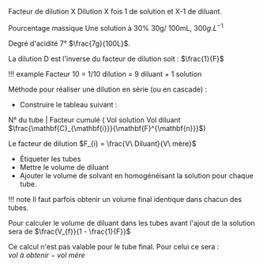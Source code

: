 Facteur de dilution X               Dilution X fois 1 de solution et X-1 de diluant.

Pourcentage massique Une solution à 30% 30g/ 100mL, $300g.L^{-1}$

Degré d'acidité 7° $\frac{7g}{100L}$.

La dilution D est l'inverse du facteur de dilution soit : $\frac{1}{F}$

!!! example 
    Facteur 10 = 1/10 dilution = 9 diluant + 1 solution

Méthode pour réaliser une dilution en série (ou en cascade) :

* Construire le tableau suivant :

N° du tube  | Facteur cumulé (                                             Vol solution      Vol diluant
                $\frac{\mathbf{C}_{\mathbf{i}}}{\mathbf{F}^{\mathbf{n}}}$)                     

Le facteur de dilution $F_{i} = \frac{V\ Diluant}{V\ mère}$

* Étiqueter les tubes
* Mettre le volume de diluant
* Ajouter le volume de solvant en homogénéisant la solution pour
    chaque tube.

!!! note
    Il faut parfois obtenir un volume final identique dans chacun des tubes.

Pour calculer le volume de diluant dans les tubes avant l'ajout de la solution sera de $\frac{V_{f}}{1 - \frac{1}{F}}$

Ce calcul n'est pas valable pour le tube final. Pour celui ce sera : $vol\ à\ obtenir - vol\ mère$


